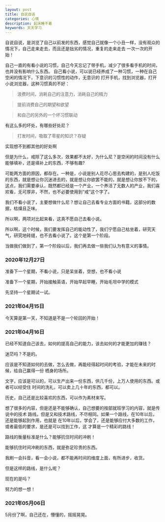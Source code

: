 ```yaml
---
layout: post
title: 自说自话
categories: 心情
description: 起床睡不着
keywords: 天天学习
---
```


自说自说，是浏览了自己以前发的东西，感觉自己就像一个小丑一样，没有观众的情况下，自己走来走去，而且还是拙劣的情况，重复的走来走去
一次一次的开始！   

自己一直的有看小说的习惯，自己今天忘记了带手机，减少了很多看手机的时间，也并没有影响什么东西。
自己看小说，可以说已经养成了一种习惯，一种在自己空闲的情况下，下意识的习惯性的动作，无意识的
打开手机，找到浏览器，打开小说浏览器，这种习惯真的不好：  

  > 浪费时间，消耗自己的注意力，消耗自己的精力  
  
  > 提前消费自己的期望和欲望  
  
  > 和自己的另外的一个坏习惯联动  
  
    
有这么多的坏处，有哪些好处尼？
  
   > 打发时间，吸取了零星的知识？存疑
   
实现想不到都其他的好处啊


但是为什么，戒除了这么多次，效果都不太好，为什么尼？是空闲的时间没有什么能够填补，还是填补上的东西，不够有趣?  

可能两方面的原因，都存在。一种是，小说是别人花尽心思去构建的，是别人吃饭的东西，就是想让你沉迷进去的，就是想让你欲罢不能的，就是想让你放不下的，这点，我们需要承认，既然都已经是一个产业，一个养活了无数人的产业，我们喜欢看，无可厚非，不然，也不必要使用到“戒”这个字了。

我们不看小说了，主要想做什么尼？想让自己去看专业方面的书籍，这部分的数据，枯燥且乏味。  

所以啊，两项对比起来看，这真不愿自己去看小说。

所以啊，这个时候，我们要发挥自己的能动性了，我们宁愿自己枯坐着，研究天气，研究地砖缝，也不去看小说了。这个是第一个阶段。

当做我们做到了，第一个阶段以后，我们再去做一些我们认为有意义的事情。

### 2020年12月27日

准备下一个星期，不看小说，只是呆坐着，空想，也不看小说

准备下一个星期，开始接触英语，开始早起早睡，开始毛坦中学的模式

先坚持一个星期试一试。

### 2021年04月15日

今天算是第一天，不知道是不是一个轮回的开始！


### 2021年04月16日

已经不知道自己该去，如何的提高自己的能力，该去如何的才能更加的赚钱？

迷茫吗？不是的。

应该是不知道如何的去做，怎么去做，再能经得起时间的考验，才能在未来的时候，给自己赢得一份
栖身的场所。

文字，应该是可以的，可以生产出来一份东西，供几千份，上万人使用的东西。或者可以经受住
时间的洗礼，可以卖上几十年的东西，都可以。

历史，自己还是比较喜欢的东西，可以作为素材来写。

想了很多的内容，但是还是不能够确认，自己想要的按部就班学习的内容，就是传说中的技术
路线。但是又和技术路线，不尽相同。如果一个路线，在10年以后，还是能够起到作用，也就是
在10年以后，学会了，还是能够应付大多数的工作，或者最低的要求，是还是可以找到工作，这
才算是一个精彩的路线！

路线的衡量标准是什么？能够抗住时间的冲刷！

能够抗住时间冲刷的东西，就是弥足珍贵的东西。

我刷一会抖音，看一会小说，都不能再时间的维度上面，有所进步，收货。

但是这样的路线，是什么呢？

现在的是吗？

努力的想一想！


### 2021年05月06日

5月份了啊，自己还在，懵懂的，摇摇晃晃。


